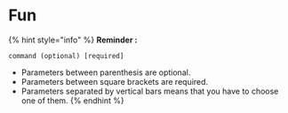 # Fun

{% hint style="info" %}
**Reminder :**

`command (optional) [required]`

* Parameters between parenthesis are optional.
* Parameters between square brackets are required.
* Parameters separated by vertical bars means that you have to choose one of them. 
{% endhint %}
